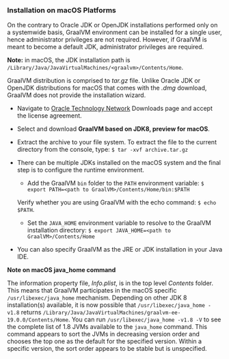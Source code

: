 ### Installation on macOS Platforms

On the contrary to Oracle JDK or OpenJDK installations performed only on a
systemwide basis, GraalVM environment can be installed for a
single user, hence administrator privileges are not required. However, if
GraalVM is meant to become a default JDK, administrator privileges
are required.

**Note:** in macOS, the JDK installation path is `/Library/Java/JavaVirtualMachines/<graalvm>/Contents/Home`.

GraalVM distribution is comprised to _tar.gz_ file. Unlike Oracle JDK or OpenJDK
distributions for macOS that comes with the _.dmg_ download, GraalVM does not
provide the installation wizard.

* Navigate to [Oracle Technology Network](https://www.oracle.com/technetwork/oracle-labs/program-languages/downloads/index.html) Downloads page and accept the license agreement.
* Select and download **GraalVM based on JDK8, preview for macOS**.
* Extract the archive to your file system. To extract the file to the current
directory from the console, type:
`$ tar -xvf archive.tar.gz`
* There can be multiple JDKs installed on the macOS system and the final step is
to configure the runtime environment.  
  - Add the GraalVM `bin` folder to the `PATH` environment variable:
  `$ export PATH=<path to GraalVM>/Contents/Home/bin:$PATH`

  Verify whether you are using GraalVM with the echo command: `$ echo $PATH`.
  - Set the `JAVA_HOME` environment variable to resolve to the GraalVM installation directory:
  `$ export JAVA_HOME=<path to GraalVM>/Contents/Home`
* You can also specify GraalVM as the JRE or JDK installation in your Java IDE.


**Note on macOS java_home command**

The information property file, _Info.plist_, is in the top level _Contents_
folder. This means that GraalVM participates in the macOS specific
`/usr/libexec/java_home` mechanism. Depending on other JDK 8 installation(s)
available, it is now possible that `/usr/libexec/java_home -v1.8` returns
`/Library/Java/JavaVirtualMachines/graalvm-ee-19.0.0/Contents/Home`.
You can run `/usr/libexec/java_home -v1.8 -V` to see the complete list of 1.8
JVMs available to the `java_home` command. This command appears to sort the JVMs
in decreasing version order and chooses the top one as the default for the
specified version. Within a specific version, the sort order appears to be
stable but is unspecified.
